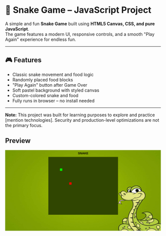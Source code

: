 # 🐍 Snake Game – JavaScript Project

A simple and fun **Snake Game** built using **HTML5 Canvas, CSS, and pure JavaScript**.  
The game features a modern UI, responsive controls, and a smooth "Play Again" experience for endless fun.

---

## 🎮 Features

- Classic snake movement and food logic
- Randomly placed food blocks
- "Play Again" button after Game Over
- Soft pastel background with styled canvas
- Custom-colored snake and food
- Fully runs in browser – no install needed

---

**Note:** This project was built for learning purposes to explore and practice [mention technologies]. Security and production-level optimizations are not the primary focus.

## Preview

![ snake](/image/pic.png)
